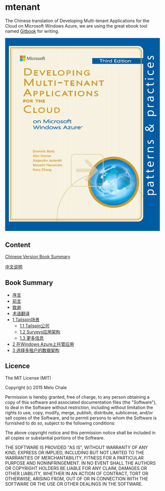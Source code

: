 # mtenant
The Chinese translation of Developing Multi-tenant Applications for the Cloud on Microsoft Windows Azure, we are using the great ebook tool named [Gitbook](https://github.com/GitbookIO/gitbook) for writing.

![](cover.jpg?raw=true)

## Content

[Chinese Version Book Summary](zh/SUMMARY.md)

[中文说明](README_CN.md)

## Book Summary

* [序言](zh/Foreword.md)
* [前言](zh/Preface.md)
* [致谢](zh/Acknowledgments.md)
* [术语翻译](zh/Terminology.md)
* [1 Tailspin场景](zh/1.0-TheTailspinScenario.md)
    * [1.1 Tailspin公司](zh/1.1-TheTailspinCompany.md)
    * [1.2 Surveys应用架构](zh/1.2-TheSurveysApplicationArchitecture.md)
    * [1.3 更多信息](zh/1.3-MoreInformation.md)
* [2 在Windows Azure上托管应用](zh/2.0-HostingAMultiTenantApplicationOnWindowsAzure.md)
* [3 选择多租户的数据架构](zh/3.0-ChoosingAMultiTenantDataArchitecture.md)


## Licence

The MIT License (MIT)

Copyright (c) 2015 Melo Chale

Permission is hereby granted, free of charge, to any person obtaining a copy
of this software and associated documentation files (the "Software"), to deal
in the Software without restriction, including without limitation the rights
to use, copy, modify, merge, publish, distribute, sublicense, and/or sell
copies of the Software, and to permit persons to whom the Software is
furnished to do so, subject to the following conditions:

The above copyright notice and this permission notice shall be included in all
copies or substantial portions of the Software.

THE SOFTWARE IS PROVIDED "AS IS", WITHOUT WARRANTY OF ANY KIND, EXPRESS OR
IMPLIED, INCLUDING BUT NOT LIMITED TO THE WARRANTIES OF MERCHANTABILITY,
FITNESS FOR A PARTICULAR PURPOSE AND NONINFRINGEMENT. IN NO EVENT SHALL THE
AUTHORS OR COPYRIGHT HOLDERS BE LIABLE FOR ANY CLAIM, DAMAGES OR OTHER
LIABILITY, WHETHER IN AN ACTION OF CONTRACT, TORT OR OTHERWISE, ARISING FROM,
OUT OF OR IN CONNECTION WITH THE SOFTWARE OR THE USE OR OTHER DEALINGS IN THE
SOFTWARE.